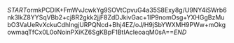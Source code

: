 $START$ormkPCDlK+FmWvJcwkYg9SOVtCpvuG4a35S8Exy8g/U9NY4iSWrb6nk3lkZ8YYSqVBb2+cj8R2gkk2jjF8ZdDJkivGac+1IP9nomOsg+YXHGgBzMubO3VaUeRvXckuCdhIngjURPQNcd+Bhj4EZ/oJ/H9jSbYWXMH9PWw+mOkgowmaqTfCx0L0oNoinPXiKZ6SgKBpF1BtIAcIeoaqM0sA==$END$